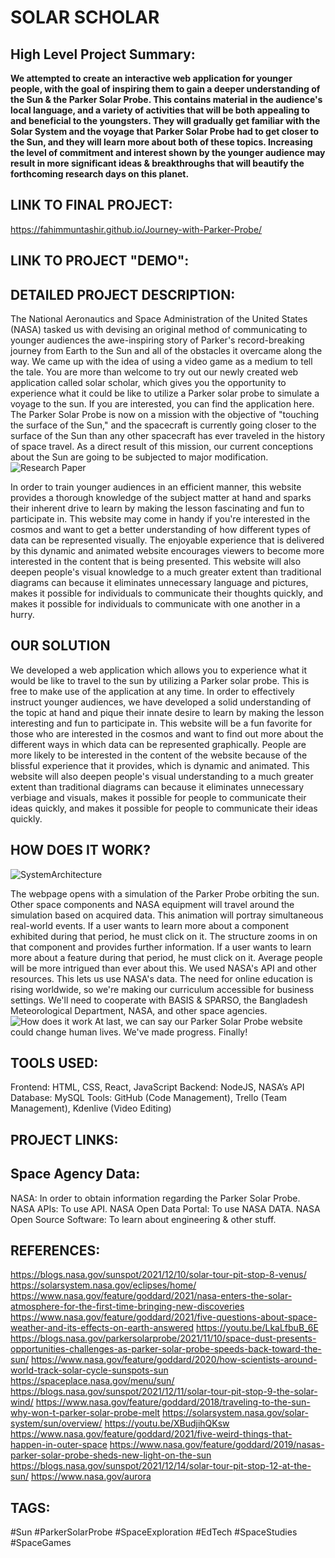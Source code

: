 # SOLAR SCHOLAR

## High Level Project Summary:
**We attempted to create an interactive web application for younger people, with the goal of inspiring them to gain a deeper understanding of the Sun & the Parker Solar Probe. This contains material in the audience's local language, and a variety of activities that will be both appealing to and beneficial to the youngsters. They will gradually get familiar with the Solar System and the voyage that Parker Solar Probe had to get closer to the Sun, and they will learn more about both of these topics. Increasing the level of commitment and interest shown by the younger audience may result in more significant ideas & breakthroughs that will beautify the forthcoming research days on this planet.**

## LINK TO FINAL PROJECT:
https://fahimmuntashir.github.io/Journey-with-Parker-Probe/

## LINK TO PROJECT "DEMO":


## DETAILED PROJECT DESCRIPTION:
The National Aeronautics and Space Administration of the United States (NASA) tasked us with devising an original method of communicating to younger audiences the awe-inspiring story of Parker's record-breaking journey from Earth to the Sun and all of the obstacles it overcame along the way. We came up with the idea of using a video game as a medium to tell the tale. You are more than welcome to try out our newly created web application called solar scholar, which gives you the opportunity to experience what it could be like to utilize a Parker solar probe to simulate a voyage to the sun. If you are interested, you can find the application here. The Parker Solar Probe is now on a mission with the objective of "touching the surface of the Sun," and the spacecraft is currently going closer to the surface of the Sun than any other spacecraft has ever traveled in the history of space travel. As a direct result of this mission, our current conceptions about the Sun are going to be subjected to major modification.
![Research Paper](https://user-images.githubusercontent.com/59383895/193375665-e9f5724a-9dc3-4ef8-889e-8e5d1a591c61.jpg)

In order to train younger audiences in an efficient manner, this website provides a thorough knowledge of the subject matter at hand and sparks their inherent drive to learn by making the lesson fascinating and fun to participate in. This website may come in handy if you're interested in the cosmos and want to get a better understanding of how different types of data can be represented visually. The enjoyable experience that is delivered by this dynamic and animated website encourages viewers to become more interested in the content that is being presented. This website will also deepen people's visual knowledge to a much greater extent than traditional diagrams can because it eliminates unnecessary language and pictures, makes it possible for individuals to communicate their thoughts quickly, and makes it possible for individuals to communicate with one another in a hurry.

## OUR SOLUTION
We developed a web application which allows you to experience what it would be like to travel to the sun by utilizing a Parker solar probe. This is free to make use of the application at any time. In order to effectively instruct younger audiences, we have developed a solid understanding of the topic at hand and pique their innate desire to learn by making the lesson interesting and fun to participate in. This website will be a fun favorite for those who are interested in the cosmos and want to find out more about the different ways in which data can be represented graphically. People are more likely to be interested in the content of the website because of the blissful experience that it provides, which is dynamic and animated. This website will also deepen people's visual understanding to a much greater extent than traditional diagrams can because it eliminates unnecessary verbiage and visuals, makes it possible for people to communicate their ideas quickly, and makes it possible for people to communicate their ideas quickly.

## HOW DOES IT WORK?
![SystemArchitecture](https://user-images.githubusercontent.com/59383895/193375723-015167a3-e8e6-4e6c-9d76-61516ad4fd61.jpg)

The webpage opens with a simulation of the Parker Probe orbiting the sun. Other space components and NASA equipment will travel around the simulation based on acquired data. This animation will portray simultaneous real-world events. If a user wants to learn more about a component exhibited during that period, he must click on it. The structure zooms in on that component and provides further information. If a user wants to learn more about a feature during that period, he must click on it. Average people will be more intrigued than ever about this. We used NASA's API and other resources. This lets us use NASA's data. The need for online education is rising worldwide, so we're making our curriculum accessible for business settings. We'll need to cooperate with BASIS & SPARSO, the Bangladesh Meteorological Department, NASA, and other space agencies.
![How does it work](https://user-images.githubusercontent.com/59383895/193375748-9de4a046-74ab-4d32-bec3-9a4b8f5136c6.jpg)
At last, we can say our Parker Solar Probe website could change human lives. We've made progress. Finally!

## TOOLS USED:
Frontend: HTML, CSS, React, JavaScript
Backend: NodeJS, NASA’s API
Database: MySQL
Tools: GitHub (Code Management), Trello (Team Management), Kdenlive (Video Editing)

## PROJECT LINKS:


## Space Agency Data:
NASA: In order to obtain information regarding the Parker Solar Probe.
NASA APIs: To use API.
NASA Open Data Portal: To use NASA DATA.
NASA Open Source Software: To learn about engineering & other stuff.

## REFERENCES:
https://blogs.nasa.gov/sunspot/2021/12/10/solar-tour-pit-stop-8-venus/
https://solarsystem.nasa.gov/eclipses/home/
https://www.nasa.gov/feature/goddard/2021/nasa-enters-the-solar-atmosphere-for-the-first-time-bringing-new-discoveries
https://www.nasa.gov/feature/goddard/2021/five-questions-about-space-weather-and-its-effects-on-earth-answered
https://youtu.be/LkaLfbuB_6E
https://blogs.nasa.gov/parkersolarprobe/2021/11/10/space-dust-presents-opportunities-challenges-as-parker-solar-probe-speeds-back-toward-the-sun/
https://www.nasa.gov/feature/goddard/2020/how-scientists-around-world-track-solar-cycle-sunspots-sun
https://spaceplace.nasa.gov/menu/sun/
https://blogs.nasa.gov/sunspot/2021/12/11/solar-tour-pit-stop-9-the-solar-wind/
https://www.nasa.gov/feature/goddard/2018/traveling-to-the-sun-why-won-t-parker-solar-probe-melt
https://solarsystem.nasa.gov/solar-system/sun/overview/
https://youtu.be/XBudjihQKsw
https://www.nasa.gov/feature/goddard/2021/five-weird-things-that-happen-in-outer-space
https://www.nasa.gov/feature/goddard/2019/nasas-parker-solar-probe-sheds-new-light-on-the-sun
https://blogs.nasa.gov/sunspot/2021/12/14/solar-tour-pit-stop-12-at-the-sun/
https://www.nasa.gov/aurora

## TAGS:
#Sun #ParkerSolarProbe #SpaceExploration #EdTech #SpaceStudies #SpaceGames 
